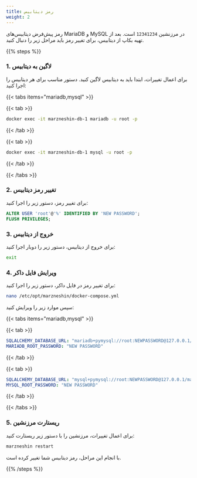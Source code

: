 ```yaml
---
title: رمز دیتابیس  
weight: 2  
---
```



رمز پیش‌فرض دیتابیس‌های MariaDB و MySQL در مرزنشین `12341234` است. بعد از تهیه بکاپ از دیتابیس، برای تغییر رمز باید مراحل زیر را دنبال کنید.

{{% steps %}}

### 1. لاگین به دیتابیس

برای اعمال تغییرات، ابتدا باید به دیتابیس لاگین کنید. دستور مناسب برای هر دیتابیس را اجرا کنید:

{{< tabs items="mariadb,mysql" >}}

{{< tab >}}  
```bash  
docker exec -it marzneshin-db-1 mariadb -u root -p
```  
{{< /tab >}}  

{{< tab >}}  
```bash  
docker exec -it marzneshin-db-1 mysql -u root -p
```  
{{< /tab >}}  

{{< /tabs >}}

### 2. تغییر رمز دیتابیس

برای تغییر رمز، دستور زیر را اجرا کنید:

```sql
ALTER USER 'root'@'%' IDENTIFIED BY 'NEW PASSWORD';
FLUSH PRIVILEGES;
```

### 3. خروج از دیتابیس

برای خروج از دیتابیس، دستور زیر را دوبار اجرا کنید:

```bash
exit
```

### 4. ویرایش فایل داکر

برای تغییر رمز در فایل داکر، دستور زیر را اجرا کنید:

```bash
nano /etc/opt/marzneshin/docker-compose.yml
```

سپس موارد زیر را ویرایش کنید:

{{< tabs items="mariadb,mysql" >}}

{{< tab >}}  

```yaml
SQLALCHEMY_DATABASE_URL: "mariadb+pymysql://root:NEWPASSWORD@127.0.0.1/marzneshin"
MARIADB_ROOT_PASSWORD: "NEW PASSWORD" 
```  

{{< /tab >}}  

{{< tab >}}  

```yaml
SQLALCHEMY_DATABASE_URL: "mysql+pymysql://root:NEWPASSWORD@127.0.0.1/marzneshin"
MYSQL_ROOT_PASSWORD: "NEW PASSWORD" 
```  

{{< /tab >}}  

{{< /tabs >}}

### 5. ریستارت مرزنشین

برای اعمال تغییرات، مرزنشین را با دستور زیر ریستارت کنید:

```bash
marzneshin restart
```

با انجام این مراحل، رمز دیتابیس شما تغییر کرده است.

{{% /steps %}}
